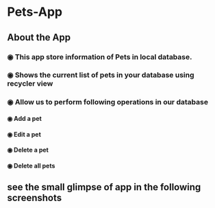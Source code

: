 # Pets-App

## About the App
### ◉ This app store information of Pets in local database.
### ◉ Shows the current list of pets in your database using recycler view
### ◉ Allow us to perform following operations in our database
####        ◉ Add a pet
####        ◉ Edit a pet
####        ◉ Delete a pet
####        ◉ Delete all pets




## see the small glimpse of app in the following screenshots

